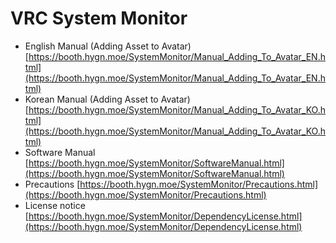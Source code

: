 # VRC System Monitor
* English Manual (Adding Asset to Avatar) [https://booth.hygn.moe/SystemMonitor/Manual_Adding_To_Avatar_EN.html](https://booth.hygn.moe/SystemMonitor/Manual_Adding_To_Avatar_EN.html)
* Korean Manual (Adding Asset to Avatar) [https://booth.hygn.moe/SystemMonitor/Manual_Adding_To_Avatar_KO.html](https://booth.hygn.moe/SystemMonitor/Manual_Adding_To_Avatar_KO.html)
* Software Manual [https://booth.hygn.moe/SystemMonitor/SoftwareManual.html](https://booth.hygn.moe/SystemMonitor/SoftwareManual.html)
* Precautions [https://booth.hygn.moe/SystemMonitor/Precautions.html](https://booth.hygn.moe/SystemMonitor/Precautions.html)
* License notice [https://booth.hygn.moe/SystemMonitor/DependencyLicense.html](https://booth.hygn.moe/SystemMonitor/DependencyLicense.html)
